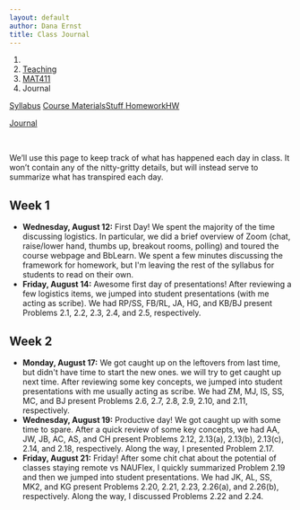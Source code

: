 ```yaml
---
layout: default
author: Dana Ernst
title: Class Journal
---
```


<ol class="breadcrumb">
  <li><a href="/"><i class="fa fa-home"></i></a></li>
  <li><a href="/teaching/">Teaching</a></li>
  <li><a href="/teaching/mat411f20">MAT411</a></li>
  <li class="active">Journal</li>
</ol>

<div class="row">
<div class="col-xs-12">
<div class="btn-group btn-group-justified">
<a class="btn btn-default btn-success" href="{{site.baseurl}}/teaching/mat411f20/syllabus/">Syllabus</a>

<a class="btn btn-default btn-primary" href="{{site.baseurl}}/teaching/mat411f20/materials/">
<span class="hidden-xs">Course Materials</span><span class="visible-xs">Stuff</span>
</a>

<a class="btn btn-default btn-warning" href="{{site.baseurl}}/teaching/mat411f20/homework/">
<span class="hidden-xs">Homework</span><span class="visible-xs">HW</span>
</a>

<a class="btn btn-default btn-info" href="{{site.baseurl}}/teaching/mat411f20/journal/">Journal</a>
</div>
</div>
</div>

<br>

We’ll use this page to keep track of what has happened each day in class. It won’t contain any of the nitty-gritty details, but will instead serve to summarize what has transpired each day.

## Week 1 ##

<ul class="fa-ul">
  <li><i class="fa-li far fa-calendar-check"></i><b>Wednesday, August 12:</b> First Day!  We spent the majority of the time discussing logistics.  In particular, we did a brief overview of Zoom (chat, raise/lower hand, thumbs up, breakout rooms, polling) and toured the course webpage and BbLearn. We spent a few minutes discussing the framework for homework, but I'm leaving the rest of the syllabus for students to read on their own.</li>
  <li><i class="fa-li far fa-calendar-check"></i><b>Friday, August 14:</b> Awesome first day of presentations!  After reviewing a few logistics items, we jumped into student presentations (with me acting as scribe).  We had RP/SS, FB/RL, JA, HG, and KB/BJ present Problems 2.1, 2.2, 2.3, 2.4, and 2.5, respectively.</li>
</ul>

## Week 2 ##

<ul class="fa-ul">
  <li><i class="fa-li far fa-calendar-check"></i><b>Monday, August 17:</b> We got caught up on the leftovers from last time, but didn't have time to start the new ones.  we will try to get caught up next time.  After reviewing some key concepts, we jumped into student presentations with me usually acting as scribe. We had ZM, MJ, IS, SS, MC, and BJ present Problems 2.6, 2.7, 2.8, 2.9, 2.10, and 2.11, respectively.</li>
  <li><i class="fa-li far fa-calendar-check"></i><b>Wednesday, August 19:</b> Productive day!  We got caught up with some time to spare.  After a quick review of some key concepts, we had AA, JW, JB, AC, AS, and CH present Problems 2.12, 2.13(a), 2.13(b), 2.13(c), 2.14, and 2.18, respectively.  Along the way, I presented Problem 2.17.</li>
  <li><i class="fa-li far fa-calendar-check"></i><b>Friday, August 21:</b> Friday!  After some chit chat about the potential of classes staying remote vs NAUFlex, I quickly summarized Problem 2.19 and then we jumped into student presentations.  We had JK, AL, SS, MK2, and KG present Problems 2.20, 2.21, 2.23, 2.26(a), and 2.26(b), respectively.  Along the way, I discussed Problems 2.22 and 2.24.</li>
</ul>
